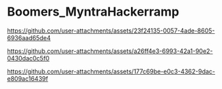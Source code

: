 # Boomers_MyntraHackerramp

https://github.com/user-attachments/assets/23f24135-0057-4ade-8605-6936aad65de4

https://github.com/user-attachments/assets/a26ff4e3-6993-42a1-90e2-0430dac0c5f0

https://github.com/user-attachments/assets/177c69be-e0c3-4362-9dac-e809ac16439f

